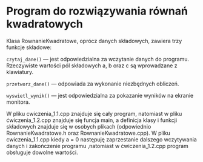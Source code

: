 # Program do rozwiązywania równań kwadratowych

Klasa RownanieKwadratowe, oprócz danych składowych, zawiera trzy funkcje składowe:

`czytaj_dane()` — jest odpowiedzialna za wczytanie danych do programu. 
Rzeczywiste wartości pól składowych a, b oraz c są wprowadzane z klawiatury.

`przetworz_dane()` — odpowiada za wykonanie niezbędnych obliczeń.

`wyswietl_wynik()` — jest odpowiedzialna za pokazanie wyników na ekranie monitora. 

W pliku cwiczenia_1.1.cpp znajduje się cały program, natomiast w pliku ćwiczenia_1.2.cpp znajduje się funcja main, 
a definicja klasy i funkcji składowych znajduje się w osobych plikach (odpowiednio RownanieKwadratowe.h oraz RownanieKwadratowe.cpp).
W pliku cwiczenia_1.1.cpp kiedy a = 0 następuję zaprzestanie dalszego wczytywania danych i zakończenie programu ,natomiast w ćwiczenia_1.2.cpp program obsługuje dowolne wartości.

